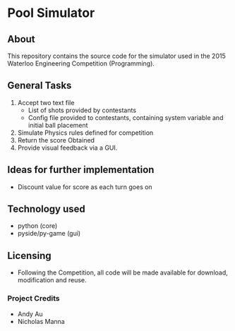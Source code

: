 # Pool Simulator

## About
This repository contains the source code for the simulator used in the 2015 Waterloo Engineering Competition (Programming).

## General Tasks
1. Accept two text file
    * List of shots provided by contestants
    * Config file provided to contestants, containing system variable and initial ball placement
2. Simulate Physics rules defined for competition
3. Return the score Obtained
4. Provide visual feedback via a GUI.

## Ideas for further implementation
* Discount value for score as each turn goes on

## Technology used
* python (core)
* pyside/py-game (gui)

## Licensing
* Following the Competition, all code will be made available for download, modification and reuse.

### Project Credits
* Andy Au
* Nicholas Manna
